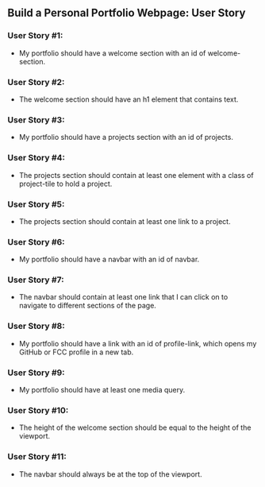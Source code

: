 ## Build a Personal Portfolio Webpage: User Story
### User Story #1: 
- My portfolio should have a welcome section with an id of welcome-section.
### User Story #2: 
- The welcome section should have an h1 element that contains text.
### User Story #3: 
- My portfolio should have a projects section with an id of projects.
### User Story #4: 
- The projects section should contain at least one element with a class of project-tile to hold a project.
### User Story #5: 
- The projects section should contain at least one link to a project.
### User Story #6: 
- My portfolio should have a navbar with an id of navbar.
### User Story #7: 
- The navbar should contain at least one link that I can click on to navigate to different sections of the page.
### User Story #8: 
- My portfolio should have a link with an id of profile-link, which opens my GitHub or FCC profile in a new tab.
### User Story #9: 
- My portfolio should have at least one media query.
### User Story #10: 
- The height of the welcome section should be equal to the height of the viewport.
### User Story #11: 
- The navbar should always be at the top of the viewport.
